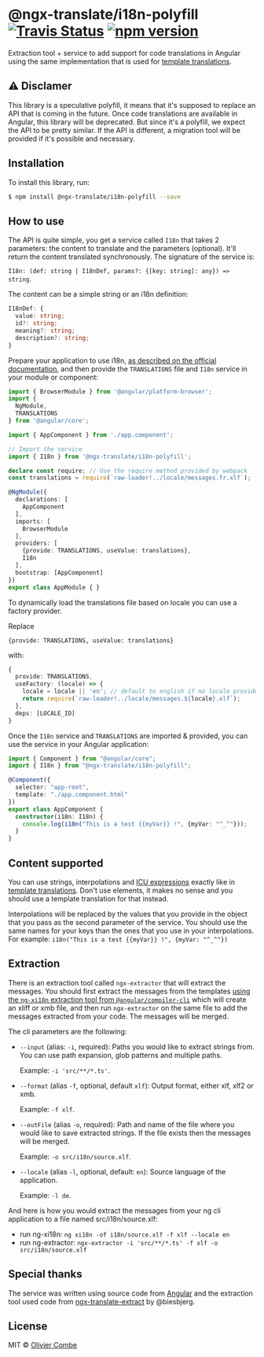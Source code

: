 # @ngx-translate/i18n-polyfill [![Travis Status](https://travis-ci.org/ngx-translate/i18n-polyfill.svg?branch=master)](https://travis-ci.org/ngx-translate/i18n-polyfill) [![npm version](https://img.shields.io/npm/v/@ngx-translate/i18n-polyfill.svg)](https://www.npmjs.com/package/@ngx-translate/i18n-polyfill)

Extraction tool + service to add support for code translations in Angular using the same implementation that is used for [template translations](https://angular.io/guide/i18n#template-translations).

## :warning: **Disclamer**

This library is a speculative polyfill, it means that it's supposed to replace an API that is coming in the future.
Once code translations are available in Angular, this library will be deprecated.
But since it's a polyfill, we expect the API to be pretty similar.
If the API is different, a migration tool will be provided if it's possible and necessary.

## Installation

To install this library, run:

```bash
$ npm install @ngx-translate/i18n-polyfill --save
```

## How to use

The API is quite simple, you get a service called `I18n` that takes 2 parameters: the content to translate
and the parameters (optional). It'll return the content translated synchronously.
The signature of the service is:

`I18n: (def: string | I18nDef, params?: {[key: string]: any}) => string`.

The content can be a simple string or an i18n definition:

```ts
I18nDef: {
  value: string;
  id?: string;
  meaning?: string;
  description?: string;
}
```

Prepare your application to use i18n, [as described on the official documentation](https://angular.io/guide/i18n#merge-the-completed-translation-file-into-the-app), and then provide the `TRANSLATIONS` file and `I18n` service in your module or component:

```ts
import { BrowserModule } from '@angular/platform-browser';
import {
  NgModule,
  TRANSLATIONS
} from '@angular/core';

import { AppComponent } from './app.component';

// Import the service
import { I18n } from '@ngx-translate/i18n-polyfill';

declare const require; // Use the require method provided by webpack
const translations = require(`raw-loader!../locale/messages.fr.xlf`);

@NgModule({
  declarations: [
    AppComponent
  ],
  imports: [
    BrowserModule
  ],
  providers: [
    {provide: TRANSLATIONS, useValue: translations},
    I18n
  ],
  bootstrap: [AppComponent]
})
export class AppModule { }
```

To dynamically load the translations file based on locale you can use a factory provider.
 
 
Replace
 
```
{provide: TRANSLATIONS, useValue: translations}
```
with:
 
```typescript
{
  provide: TRANSLATIONS,
  useFactory: (locale) => {
    locale = locale || 'en'; // default to english if no locale provided
    return require(`raw-loader!../locale/messages.${locale}.xlf`);
  },
  deps: [LOCALE_ID]
}
```
 
Once the `I18n` service and `TRANSLATIONS` are imported & provided, you can use the service in your Angular application:

```typescript
import { Component } from "@angular/core";
import { I18n } from "@ngx-translate/i18n-polyfill";

@Component({
  selector: "app-root",
  template: "./app.component.html"
})
export class AppComponent {
  constructor(i18n: I18n) {
    console.log(i18n("This is a test {{myVar}} !", {myVar: "^_^"}));
  }
}
```

## Content supported
You can use strings, interpolations and [ICU expressions](https://angular.io/guide/i18n#select-among-alternative-text-messages) exactly like in [template translations](https://angular.io/guide/i18n#template-translations).
Don't use elements, it makes no sense and you should use a template translation for that instead.

Interpolations will be replaced by the values that you provide in the object that you pass as the second parameter of the service.
You should use the same names for your keys than the ones that you use in your interpolations.
For example: `i18n("This is a test {{myVar}} !", {myVar: "^_^"})`

## Extraction
There is an extraction tool called `ngx-extractor` that will extract the messages.
You should first extract the messages from the templates [using the `ng-xi18n` extraction tool from `@angular/compiler-cli`](https://angular.io/guide/i18n#create-a-translation-source-file-with-ng-xi18n)
which will create an xliff or xmb file, and then run `ngx-extractor` on the same file to add the messages extracted from your code.
The messages will be merged.

The cli parameters are the following:
- `--input` (alias: `-i`, required): Paths you would like to extract strings from. You can use path expansion, glob patterns and multiple paths.
  
  Example: `-i 'src/**/*.ts'`.

- `--format` (alias `-f`, optional, default `xlf`): Output format, either xlf, xlf2 or xmb.
  
  Example: `-f xlf`.

- `--outFile` (alias `-o`, required): Path and name of the file where you would like to save extracted strings.
  If the file exists then the messages will be merged.
  
  Example: `-o src/i18n/source.xlf`.

- `--locale` (alias `-l`, optional, default: `en`): Source language of the application.
  
  Example: `-l de`.

And here is how you would extract the messages from your ng cli application to a file named src/i18n/source.xlf:
- run ng-xi18n: `ng xi18n -of i18n/source.xlf -f xlf --locale en`
- run ng-extractor: `ngx-extractor -i 'src/**/*.ts' -f xlf -o src/i18n/source.xlf`

## Special thanks
The service was written using source code from [Angular](https://github.com/angular/angular) and the extraction tool used code from [ngx-translate-extract](https://github.com/biesbjerg/ngx-translate-extract) by @biesbjerg.

## License

MIT © [Olivier Combe](mailto:olivier.combe@gmail.com)
